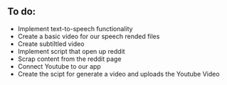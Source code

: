 ## To do:

- Implement text-to-speech functionality
- Create a basic video for our speech rended files
- Create subtiltled video
- Implement script that open up reddit
- Scrap content from the reddit page
- Connect Youtube to our app
- Create the scipt for generate a video and uploads the Youtube Video